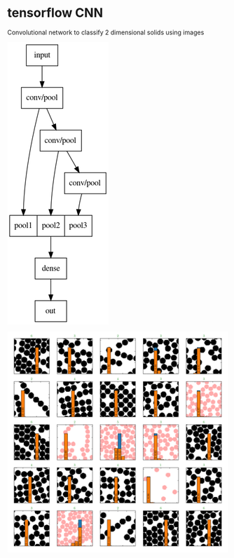 # tensorflow CNN
Convolutional network to classify 2 dimensional solids using images

![graph](doc/g.png)

![io](doc/a_0010.png)
